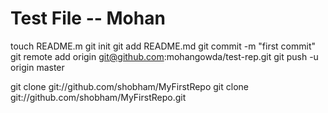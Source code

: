 Test File -- Mohan
==========

  touch README.m
  git init
  git add README.md
  git commit -m "first commit"
  git remote add origin git@github.com:mohangowda/test-rep.git
  git push -u origin master
  
  

  git clone git://github.com/shobham/MyFirstRepo
  git clone git://github.com/shobham/MyFirstRepo.git

